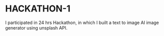 # HACKATHON-1
I participated in 24 hrs Hackathon, in which I built a text to image AI image generator using unsplash API.
